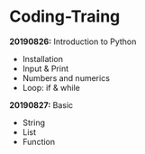 # Coding-Traing
**20190826:** Introduction to Python

- Installation
- Input & Print
- Numbers and numerics
- Loop: if & while

**20190827:** Basic

- String
- List
- Function
